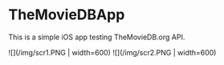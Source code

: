 # TheMovieDBApp

This is a simple iOS app testing TheMovieDB.org API.

![](/img/scr1.PNG | width=600)
![](/img/scr2.PNG | width=600)
